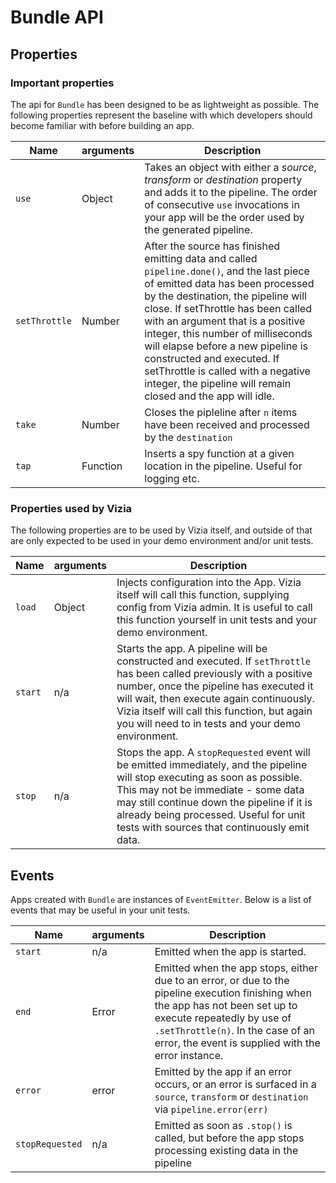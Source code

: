 # Bundle API

## Properties

### Important properties

The api for `Bundle` has been designed to be as lightweight as possible. The following properties represent the baseline with which developers should become familiar with before building an app.

|Name       |arguments  | Description  	|
|---	    |---	    |---	|
|`use`   	|Object   	| Takes an object with either a *source*, *transform* or *destination* property and adds it to the pipeline. The order of consecutive `use` invocations in your app will be the order used by the generated pipeline. 	|
|`setThrottle`| Number  | After the source has finished emitting data and called `pipeline.done()`, and the last piece of emitted data has been processed by the destination, the pipeline will close. If setThrottle has been called with an argument that is a positive integer, this number of milliseconds will elapse before a new pipeline is constructed and executed. If setThrottle is called with a negative integer, the pipeline will remain closed and the app will idle.       |
|`take`  	|Number   	| Closes the pipleline after `n` items have been received and processed by the `destination`  	|
|`tap`   	|Function   | Inserts a spy function at a given location in the pipeline. Useful for logging etc.   	|   |


### Properties used by Vizia

The following properties are to be used by Vizia itself, and outside of that
are only expected to be used in your demo environment and/or unit tests.

|Name       |arguments  | Description  	|
|---	    |---	    |---	|
|`load`     | Object    | Injects configuration into the App. Vizia itself will call this function, supplying config from Vizia admin. It is useful to call this function yourself in unit tests and your demo environment.       |
|`start`    | n/a       | Starts the app. A pipeline will be constructed and executed. If `setThrottle` has been called previously with a positive number, once the pipeline has executed it will wait, then execute again continuously. Vizia itself will call this function, but again you will need to in tests and your demo environment.      |
|`stop`     | n/a       | Stops the app. A `stopRequested` event will be emitted immediately, and the pipeline will stop executing as soon as possible. This may not be immediate - some data may still continue down the pipeline if it is already being processed. Useful for unit tests with sources that continuously emit data.      |       |

## Events

Apps created with `Bundle` are instances of `EventEmitter`. Below is a list of events that may be useful in your unit tests.

|Name       |arguments  | Description  	|
|---	    |---	    |---	|
|`start`    | n/a       |Emitted when the app is started.  |
|`end`      | Error     |Emitted when the app stops, either due to an error, or due to the pipeline execution finishing when the app has not been set up to execute repeatedly by use of `.setThrottle(n)`. In the case of an error, the event is supplied with the error instance.|
|`error`    | error     |Emitted by the app if an error occurs, or an error is surfaced in a `source`, `transform` or `destination` via `pipeline.error(err)`|
|`stopRequested`|n/a    |Emitted as soon as `.stop()` is called, but before the app stops processing existing data in the pipeline|
